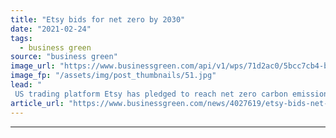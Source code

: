 ```yaml
---
title: "Etsy bids for net zero by 2030"
date: "2021-02-24"
tags: 
  - business green
source: "business green"
image_url: "https://www.businessgreen.com/api/v1/wps/71d2ac0/5bcc7cb4-b7ea-4882-868b-20821ecb426a/2/iStock-1298295119-185x114.jpg"
image_fp: "/assets/img/post_thumbnails/51.jpg"
lead: "
 US trading platform Etsy has pledged to reach net zero carbon emissions across its operations by 2030 ..."
article_url: "https://www.businessgreen.com/news/4027619/etsy-bids-net-zero-2030"
---
```


---
